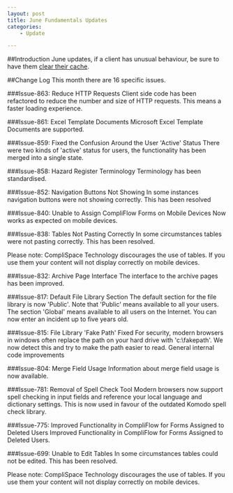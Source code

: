 ```yaml
---
layout: post
title: June Fundamentals Updates
categories:
    - Update

---
```


##Introduction
June updates, if a client has unusual behaviour, be sure to 
have them [clear their cache][Clear Cache].


##Change Log
This month there are 16 specific issues.

###Issue-863: Reduce HTTP Requests
Client side code has been refactored to reduce the number and size of HTTP requests.
This means a faster loading experience.

###Issue-861: Excel Template Documents
Microsoft Excel Template Documents are supported.

###Issue-859: Fixed the Confusion Around the User 'Active' Status
There were two kinds of 'active' status for users, the functionality has been merged into
a single state.

###Issue-858: Hazard Register Terminology
Terminology has been standardised.

###Issue-852: Navigation Buttons Not Showing
In some instances navigation buttons were not showing correctly. This has been resolved

###Issue-840: Unable to Assign CompliFlow Forms on Mobile Devices
Now works as expected on mobile devices.

###Issue-838: Tables Not Pasting Correctly
In some circumstances tables were not pasting correctly. This has been resolved.

Please note: CompliSpace Technology discourages the use of tables. If you use them
your content will not display correctly on mobile devices.

###Issue-832: Archive Page Interface
The interface to the archive pages has been improved.

###Issue-817: Default File Library Section
The default section for the file library is now 'Public'. Note that 'Public' means
available to all your users. The section 'Global' means available to all users on the Internet.
You can now enter an incident up to five years old.

###Issue-815: File Library 'Fake Path' Fixed
For security, modern browsers in windows often replace the path on your hard drive
with 'c:\fakepath'. We now detect this and try to make the path easier to read.
General internal code improvements

###Issue-804: Merge Field Usage
Information about merge field usage is now available.

###Issue-781: Removal of Spell Check Tool
Modern browsers now support spell checking in input fields and reference your local
language and dictionary settings. This is now used in favour of the outdated Komodo spell check library.


###Issue-775: Improved Functionality in CompliFlow for Forms Assigned to Deleted Users
Improved Functionality in CompliFlow for Forms Assigned to Deleted Users.

###Issue-699: Unable to Edit Tables
In some circumstances tables could not be edited. This has been resolved.

Please note: CompliSpace Technology discourages the use of tables. If you use them
your content will not display correctly on mobile devices.


[BrowserID]: http://browserid.org/about
[Mozilla]: http://identity.mozilla.com/
[Clear Cache]: http://www.wikihow.com/Clear-Your-Browser's-Cache

